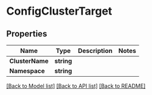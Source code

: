 # ConfigClusterTarget

## Properties

Name | Type | Description | Notes
------------ | ------------- | ------------- | -------------
**ClusterName** | **string** |  | 
**Namespace** | **string** |  | 

[[Back to Model list]](../README.md#documentation-for-models) [[Back to API list]](../README.md#documentation-for-api-endpoints) [[Back to README]](../README.md)


